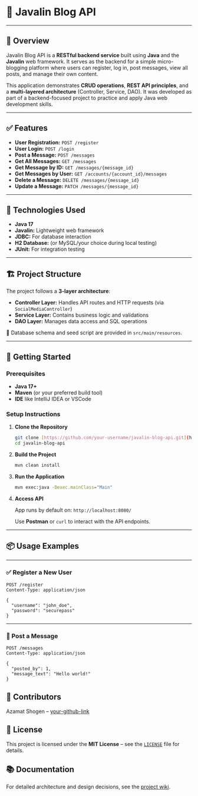 # 📘 Javalin Blog API

---

## 🧾 Overview

Javalin Blog API is a **RESTful backend service** built using **Java** and the **Javalin** web framework. It serves as the backend for a simple micro-blogging platform where users can register, log in, post messages, view all posts, and manage their own content.

This application demonstrates **CRUD operations**, **REST API principles**, and a **multi-layered architecture** (Controller, Service, DAO). It was developed as part of a backend-focused project to practice and apply Java web development skills.

---

## ✅ Features

* **User Registration:** `POST /register`
* **User Login:** `POST /login`
* **Post a Message:** `POST /messages`
* **Get All Messages:** `GET /messages`
* **Get Message by ID:** `GET /messages/{message_id}`
* **Get Messages by User:** `GET /accounts/{account_id}/messages`
* **Delete a Message:** `DELETE /messages/{message_id}`
* **Update a Message:** `PATCH /messages/{message_id}`

---

## 🧰 Technologies Used

* **Java 17**
* **Javalin:** Lightweight web framework
* **JDBC:** For database interaction
* **H2 Database:** (or MySQL/your choice during local testing)
* **JUnit:** For integration testing

---

## 🏗️ Project Structure

The project follows a **3-layer architecture**:

* **Controller Layer:** Handles API routes and HTTP requests (via `SocialMediaController`)
* **Service Layer:** Contains business logic and validations
* **DAO Layer:** Manages data access and SQL operations

📌 Database schema and seed script are provided in `src/main/resources`.

---

## 🚀 Getting Started

### Prerequisites

* **Java 17+**
* **Maven** (or your preferred build tool)
* **IDE** like IntelliJ IDEA or VSCode

### Setup Instructions

1.  **Clone the Repository**

    ```bash
    git clone [https://github.com/your-username/javalin-blog-api.git](https://github.com/your-username/javalin-blog-api.git)
    cd javalin-blog-api
    ```

2.  **Build the Project**

    ```bash
    mvn clean install
    ```

3.  **Run the Application**

    ```bash
    mvn exec:java -Dexec.mainClass="Main"
    ```

4.  **Access API**

    App runs by default on: `http://localhost:8080/`

    Use **Postman** or `curl` to interact with the API endpoints.

---
## 📦 Usage Examples

---

### ✅ Register a New User

```http
POST /register
Content-Type: application/json

{
  "username": "john_doe",
  "password": "securepass"
}
```

---

### 📝 Post a Message

```http
POST /messages
Content-Type: application/json

{
  "posted_by": 1,
  "message_text": "Hello world!"
}
```

## 👥 Contributors

Azamat Shogen – [your-github-link](https://github.com/Azamat-Shogen)

## 📄 License

This project is licensed under the **MIT License** – see the [`LICENSE`](https://www.google.com/search?q=LICENSE) file for details.

## 📚 Documentation

For detailed architecture and design decisions, see the [project wiki](https://www.google.com/search?q=link-to-your-wiki-if-available).
